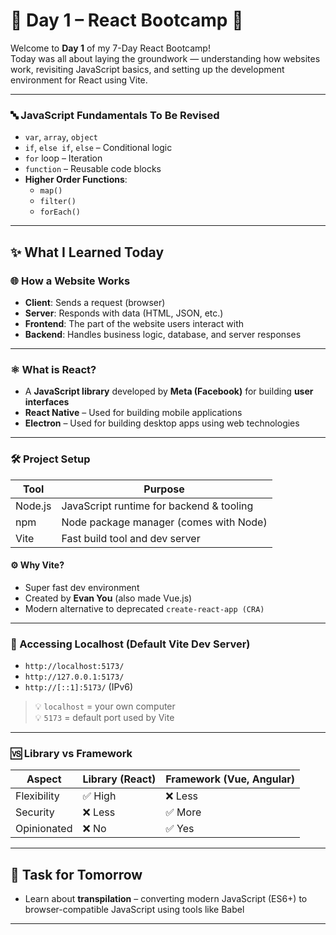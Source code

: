 # 📘 Day 1 – React Bootcamp 🚀

Welcome to **Day 1** of my 7-Day React Bootcamp!  
Today was all about laying the groundwork — understanding how websites work, revisiting JavaScript basics, and setting up the development environment for React using Vite.

---
### 🔤 JavaScript Fundamentals To Be Revised
- `var`, `array`, `object`
- `if`, `else if`, `else` – Conditional logic
- `for` loop – Iteration
- `function` – Reusable code blocks
- **Higher Order Functions**:
  - `map()`
  - `filter()`
  - `forEach()`

---

## ✨ What I Learned Today

### 🌐 How a Website Works
- **Client**: Sends a request (browser)
- **Server**: Responds with data (HTML, JSON, etc.)
- **Frontend**: The part of the website users interact with
- **Backend**: Handles business logic, database, and server responses

---

### ⚛️ What is React?
- A **JavaScript library** developed by **Meta (Facebook)** for building **user interfaces**
- **React Native** – Used for building mobile applications
- **Electron** – Used for building desktop apps using web technologies

---

### 🛠️ Project Setup

| Tool        | Purpose                                  |
|-------------|------------------------------------------|
| Node.js     | JavaScript runtime for backend & tooling |
| npm         | Node package manager (comes with Node)   |
| Vite        | Fast build tool and dev server           |

#### ⚙️ Why Vite?
- Super fast dev environment
- Created by **Evan You** (also made Vue.js)
- Modern alternative to deprecated `create-react-app (CRA)`

---

### 🔗 Accessing Localhost (Default Vite Dev Server)

- `http://localhost:5173/`
- `http://127.0.0.1:5173/`
- `http://[::1]:5173/` (IPv6)

> 💡 `localhost` = your own computer  
> 💡 `5173` = default port used by Vite

---

### 🆚 Library vs Framework

| Aspect     | Library (React) | Framework (Vue, Angular) |
|------------|-----------------|---------------------------|
| Flexibility| ✅ High         | ❌ Less                   |
| Security   | ❌ Less         | ✅ More                   |
| Opinionated| ❌ No           | ✅ Yes                    |

---

## 📝 Task for Tomorrow
- Learn about **transpilation** – converting modern JavaScript (ES6+) to browser-compatible JavaScript using tools like Babel

---

